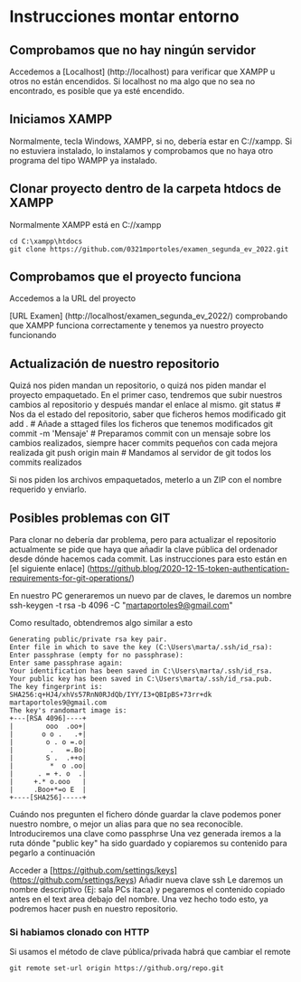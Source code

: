 # Instrucciones montar entorno

## Comprobamos que no hay ningún servidor

Accedemos a  [Localhost] (http://localhost) para verificar que XAMPP u otros no están encendidos. Si localhost no ma algo que no sea no encontrado, es posible que ya esté encendido.

## Iniciamos XAMPP

Normalmente, tecla Windows, XAMPP, si no, debería estar en C://xampp.
Si no estuviera instalado, lo instalamos y comprobamos que no haya otro programa del tipo WAMPP ya instalado.

## Clonar proyecto dentro de la carpeta htdocs de XAMPP

Normalmente XAMPP está en C://xampp

	cd C:\xampp\htdocs
	git clone https://github.com/0321mportoles/examen_segunda_ev_2022.git

## Comprobamos que el proyecto funciona

Accedemos a la URL del proyecto

[URL Examen] (http://localhost/examen_segunda_ev_2022/) comprobando que XAMPP funciona correctamente y tenemos ya nuestro proyecto funcionando

## Actualización de nuestro repositorio

Quizá nos piden mandan un repositorio, o quizá nos piden mandar el proyecto empaquetado. En el primer caso, tendremos que subir nuestros cambios al repositorio y después mandar el enlace al mismo.
	git status 				# Nos da el estado del repositorio, saber que ficheros hemos modificado
	git add . 				# Añade a sttaged files los ficheros que tenemos modificados
	git commit -m 'Mensaje' # Preparamos commit con un mensaje sobre los cambios realizados, siempre hacer commits pequeños con cada mejora realizada
	git push origin main	# Mandamos al servidor de git todos los commits realizados

Si nos piden los archivos empaquetados, meterlo a un ZIP con el nombre requerido y enviarlo.

## Posibles problemas con GIT

Para clonar no debería dar problema, pero para actualizar el repositorio actualmente se pide que haya que añadir la clave pública del ordenador desde dónde hacemos cada commit. Las instrucciones para esto están en [el siguiente enlace] (https://github.blog/2020-12-15-token-authentication-requirements-for-git-operations/)

En nuestro PC generaremos un nuevo par de claves, le daremos un nombre
	ssh-keygen -t rsa -b 4096 -C "martaportoles9@gmail.com"

Como resultado, obtendremos algo similar a esto

	Generating public/private rsa key pair.
	Enter file in which to save the key (C:\Users\marta/.ssh/id_rsa):
	Enter passphrase (empty for no passphrase):
	Enter same passphrase again:
	Your identification has been saved in C:\Users\marta/.ssh/id_rsa.
	Your public key has been saved in C:\Users\marta/.ssh/id_rsa.pub.
	The key fingerprint is:
	SHA256:q+HJ4/xhVs57RnN0RJdQb/IYY/I3+QBIpBS+73rr+dk martaportoles9@gmail.com
	The key's randomart image is:
	+---[RSA 4096]----+
	|        ooo  .oo+|
	|       o o .   .+|
	|        o . o =.o|
	|         .   =.Bo|
	|        S .  .++o|
	|         *  o .oo|
	|      . = +. o  .|
	|     +.* o.ooo   |
	|     .Boo+*=o E  |
	+----[SHA256]-----+

Cuándo nos pregunten el fichero dónde guardar la clave podemos poner nuestro nombre, o mejor un alias para que no sea reconocible.
Introduciremos una clave como passphrse
Una vez generada iremos a la ruta dónde  "public key" ha sido guardado y copiaremos su contenido para pegarlo a continuación

Acceder a [https://github.com/settings/keys] (https://github.com/settings/keys)
Añadir nueva clave ssh
Le daremos un nombre descriptivo (Ej: sala PCs itaca) y pegaremos el contenido copiado antes en el text area debajo del nombre.
Una vez hecho todo esto, ya podremos hacer push en nuestro repositorio.

### Si habiamos clonado con HTTP

Si usamos el método de clave pública/privada habrá que cambiar el remote

	git remote set-url origin https://github.org/repo.git

